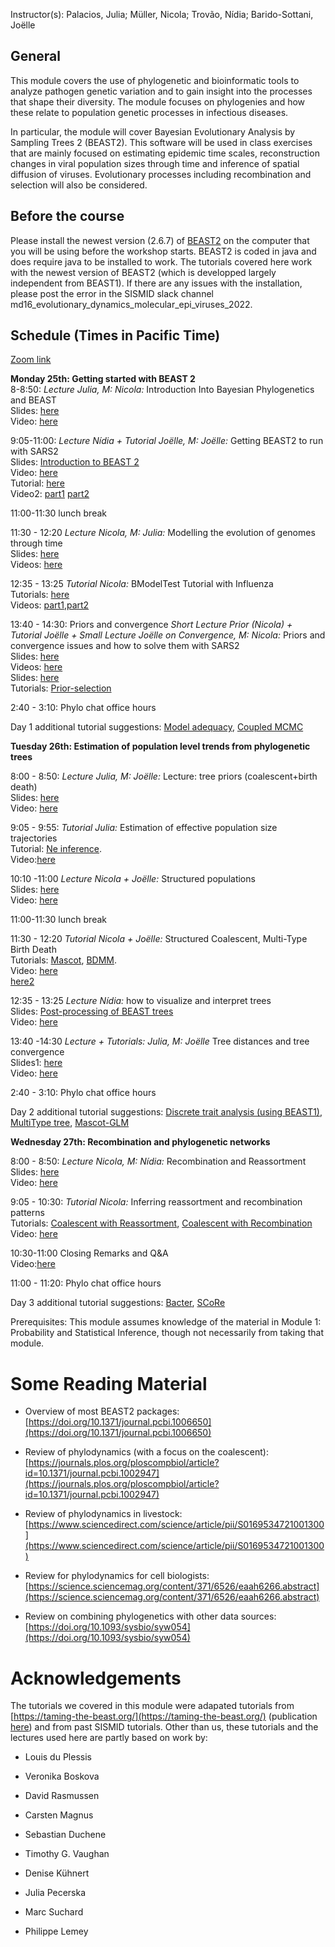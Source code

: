 


<p>  </p>

<p>  </p>

Instructor(s):
Palacios, Julia; Müller, Nicola; Trovão, Nídia; Barido-Sottani, Joëlle

## General

This module covers the use of phylogenetic and bioinformatic tools to analyze pathogen genetic variation and to gain insight into the processes that shape their diversity. The module focuses on phylogenies and how these relate to population genetic processes in infectious diseases.

In particular, the module will cover Bayesian Evolutionary Analysis by Sampling Trees 2 (BEAST2). This software will be used in class exercises that are mainly focused on estimating epidemic time scales, reconstruction changes in viral population sizes through time and inference of spatial diffusion of viruses. Evolutionary processes including recombination and selection will also be considered.

## Before the course

Please install the newest version (2.6.7) of  [BEAST2](https://www.beast2.org/) on the computer that you will be using before the workshop starts.
BEAST2 is coded in java and does require java to be installed to work.
The tutorials covered here work with the newest version of BEAST2 (which is developped largely independent from BEAST1).
If there are any issues with the installation, please post the error in the SISMID slack channel md16_evolutionary_dynamics_molecular_epi_viruses_2022.

## Schedule (Times in Pacific Time)

[Zoom link](https://stanford.zoom.us/j/93968078131?pwd=dDJOejNKZU43clNRN01XN05BWWRsdz09) <br />


**Monday 25th: Getting started with BEAST 2** <br />
8-8:50: *Lecture Julia, M: Nicola:* Introduction Into Bayesian Phylogenetics and BEAST<br />
                Slides: [here](https://github.com/JuliaPalacios/SISMID_EvolutionaryDynamics/blob/master/Lectures/2022-07-25_Introduction.pdf?raw=true)<br />
                Video: [here](https://stanford.zoom.us/rec/share/66uvMHNM7Heu1mPUzRAYn-iLYe96Poy3F1ikeZVVIqPX792fjCmjT7aravPDiZpl.rJVvJEiUldq_SKOE?startTime=1658761529000)

9:05-11:00:  *Lecture Nídia + Tutorial Joëlle, M: Joëlle:*  Getting BEAST2 to run with SARS2 <br />
                Slides: [Introduction to BEAST 2](https://github.com/JuliaPalacios/SISMID_EvolutionaryDynamics/blob/master/Lectures/2021-07-21_IntroductionToBEAST2_NT.pdf)<br />
                Video: [here](https://stanford.zoom.us/rec/share/66uvMHNM7Heu1mPUzRAYn-iLYe96Poy3F1ikeZVVIqPX792fjCmjT7aravPDiZpl.rJVvJEiUldq_SKOE?startTime=1658765295000)<br />
                Tutorial: [here](https://github.com/JuliaPalacios/SISMID_EvolutionaryDynamics/blob/master/Tutorials/Introduction-to-BEAST2.zip?raw=true)<br />
                Video2: [part1](https://stanford.zoom.us/rec/share/66uvMHNM7Heu1mPUzRAYn-iLYe96Poy3F1ikeZVVIqPX792fjCmjT7aravPDiZpl.rJVvJEiUldq_SKOE?startTime=1658768741000) [part2](https://stanford.zoom.us/rec/share/66uvMHNM7Heu1mPUzRAYn-iLYe96Poy3F1ikeZVVIqPX792fjCmjT7aravPDiZpl.rJVvJEiUldq_SKOE?startTime=1658771657000)


11:00-11:30 lunch break

11:30 - 12:20 *Lecture Nicola, M: Julia:* Modelling the evolution of genomes through time<br />
                Slides: [here](https://github.com/JuliaPalacios/SISMID_EvolutionaryDynamics/blob/master/Lectures/2022-07-26-sismid_evol_nfm.pptx?raw=true)<br />
                Videos: [here](https://stanford.zoom.us/rec/share/R5BHj64lU_x4_POZmza78l_I2f7pAf5jTWOdRI4-_2zSLaDut1IoGmTZmEy0RGoX.QDuZkAIJBsbBp32L?startTime=1658773917000) 
                
12:35 - 13:25 *Tutorial Nicola:* BModelTest Tutorial with Influenza <br />
                Tutorials: [here](https://github.com/JuliaPalacios/SISMID_EvolutionaryDynamics/blob/master/Tutorials/2021-07-22_BModelTest.zip?raw=true)<br />
                Videos: [part1](https://stanford.zoom.us/rec/share/2tdIOP7l71j-CUouT8_F4JD7S9orvd8qbj7WbnzRWnPuEhtXvXDR0BfLn80BsEgC.q5UW689UuNaFalmU?startTime=1658777814000),[part2](https://stanford.zoom.us/rec/share/2tdIOP7l71j-CUouT8_F4JD7S9orvd8qbj7WbnzRWnPuEhtXvXDR0BfLn80BsEgC.q5UW689UuNaFalmU?startTime=1658780410000)


13:40 - 14:30: Priors and convergence
*Short Lecture Prior (Nicola) + Tutorial Joëlle + Small Lecture Joëlle on Convergence, M: Nicola:* Priors and convergence issues and how to solve them with SARS2 <br />
                Slides: [here](https://github.com/JuliaPalacios/SISMID_EvolutionaryDynamics/blob/master/Lectures/2022-07-25_priors_nfm.pptx?raw=true)<br />
                Videos: [here](https://stanford.zoom.us/rec/share/2tdIOP7l71j-CUouT8_F4JD7S9orvd8qbj7WbnzRWnPuEhtXvXDR0BfLn80BsEgC.q5UW689UuNaFalmU?startTime=1658781675000)<br />
                Slides: [here](https://github.com/JuliaPalacios/SISMID_EvolutionaryDynamics/blob/master/Lectures/2020-07-27_troubleshooting.pptx?raw=true)<br />
                Tutorials: [Prior-selection](https://github.com/JuliaPalacios/SISMID_EvolutionaryDynamics/blob/master/Tutorials/Prior-selection.zip?raw=true)<br />
               

2:40 - 3:10: Phylo chat office hours


Day 1 additional tutorial suggestions: [Model adequacy](https://taming-the-beast.org/tutorials/adequacy_tutorial/), [Coupled MCMC](https://taming-the-beast.org/tutorials/CoupledMCMC-Tutorial/) 

              
**Tuesday 26th: Estimation of population level trends from phylogenetic trees**


8:00 - 8:50: *Lecture Julia, M: Joëlle:* Lecture: tree priors (coalescent+birth death) <br />
                Slides: [here](https://github.com/JuliaPalacios/SISMID_EvolutionaryDynamics/blob/master/Lectures/2021-07-22_tree_priors.pdf?raw=true)<br />                Video: [here](https://stanford.zoom.us/rec/share/1jUL8bot-o1R6S2-Uo8nMBT6ab_rhYyZpLFu93KOT9WlwhjhQzuwHfaHzWZQbOQ.ft0YgjPvZTfNXmf_?startTime=1658847742000)

9:05 - 9:55: *Tutorial Julia:* Estimation of effective population size trajectories <br />
                Tutorial: [Ne inference](https://github.com/JuliaPalacios/SISMID_EvolutionaryDynamics/raw/master/Tutorials/Ne_inference.zip?raw=true).<br />
                Video:[here](https://stanford.zoom.us/rec/share/1jUL8bot-o1R6S2-Uo8nMBT6ab_rhYyZpLFu93KOT9WlwhjhQzuwHfaHzWZQbOQ.ft0YgjPvZTfNXmf_?startTime=1658851593000)
                
10:10 -11:00 *Lecture Nicola + Joëlle:* Structured populations <br />
                Slides: [here](https://github.com/JuliaPalacios/SISMID_EvolutionaryDynamics/blob/master/Lectures/2022-07-26-sismid_structured_nfm.pptx?raw=true)<br />
                Video: [here](https://stanford.zoom.us/rec/share/1jUL8bot-o1R6S2-Uo8nMBT6ab_rhYyZpLFu93KOT9WlwhjhQzuwHfaHzWZQbOQ.ft0YgjPvZTfNXmf_?startTime=1658855466000)
                
11:00-11:30 lunch break


11:30 - 12:20 *Tutorial Nicola + Joëlle:* Structured Coalescent, Multi-Type Birth Death <br />
                Tutorials: [Mascot](https://github.com/JuliaPalacios/SISMID_EvolutionaryDynamics/blob/master/Tutorials/Mascot-Tutorial.zip?raw=true), [BDMM](https://github.com/JuliaPalacios/SISMID_EvolutionaryDynamics/blob/master/Tutorials/Structured-birth-death-model.zip?raw=true).<br />
                Video: [here](https://stanford.zoom.us/rec/share/q_U_E-gLrxv-B57u3_WBTxQmJRjm0i3g1j69a5NEhTSN59q9ObSSzgv1JCT5b_Qo.WHp1UMUqs0Zryf2b?startTime=1658860320000)<br/>
                [here2](https://stanford.zoom.us/rec/share/q_U_E-gLrxv-B57u3_WBTxQmJRjm0i3g1j69a5NEhTSN59q9ObSSzgv1JCT5b_Qo.WHp1UMUqs0Zryf2b?startTime=1658862912000)
                
12:35 - 13:25 *Lecture Nídia:*  how to visualize and interpret trees <br />
                Slides: [Post-processing of BEAST trees](https://github.com/JuliaPalacios/SISMID_EvolutionaryDynamics/blob/master/Lectures/2021-07-23_FigTreeTutorial_NT.pdf)<br />
                Video: [here](https://stanford.zoom.us/rec/share/q_U_E-gLrxv-B57u3_WBTxQmJRjm0i3g1j69a5NEhTSN59q9ObSSzgv1JCT5b_Qo.WHp1UMUqs0Zryf2b?startTime=1658864130000)
                
                
13:40 -14:30
*Lecture + Tutorials: Julia, M: Joëlle* Tree distances and tree convergence <br />
                Slides1: [here](https://github.com/JuliaPalacios/SISMID_EvolutionaryDynamics/blob/master/Lectures/2021-07-22_Summary_Trees.pdf?raw=true)<br />
                Video: [here](https://stanford.zoom.us/rec/share/q_U_E-gLrxv-B57u3_WBTxQmJRjm0i3g1j69a5NEhTSN59q9ObSSzgv1JCT5b_Qo.WHp1UMUqs0Zryf2b?startTime=1658865696000)

               

2:40 - 3:10: Phylo chat office hours

Day 2 additional tutorial suggestions: [Discrete trait analysis (using BEAST1)](http://beast.community/workshop_discrete_diffusion), [MultiType tree](https://taming-the-beast.org/tutorials/Structured-coalescent/), [Mascot-GLM](https://github.com/nicfel/GLM-Tutorial)

**Wednesday 27th: Recombination and phylogenetic networks**


8:00 - 8:50: *Lecture Nicola, M: Nídia:* Recombination and Reassortment <br />
                Slides: [here](https://github.com/JuliaPalacios/SISMID_EvolutionaryDynamics/blob/master/Lectures/2022-07-27-sismid_network_nfm.pptx?raw=true)<br />
                Video: [here]()

9:05 - 10:30: *Tutorial Nicola:* Inferring reassortment and recombination patterns <br />
                Tutorials: [Coalescent with Reassortment](https://github.com/JuliaPalacios/SISMID_EvolutionaryDynamics/blob/master/Tutorials/Reassortment-Tutorial.zip?raw=true), [Coalescent with Recombination](https://github.com/JuliaPalacios/SISMID_EvolutionaryDynamics/blob/master/Tutorials/Recombination-Tutorial.zip?raw=true)<br />
                Video: [here]()
                
10:30-11:00 Closing Remarks and Q&A<br />
                Video:[here]()
                
11:00 - 11:20: Phylo chat office hours

Day 3 additional tutorial suggestions: [Bacter](https://taming-the-beast.org/tutorials/Bacter-Tutorial/), [SCoRe](https://github.com/jugne/SCoRe-tutorial)
         
Prerequisites: This module assumes knowledge of the material in Module 1: Probability and Statistical Inference, though not necessarily from taking that module.

# Some Reading Material

- Overview of most BEAST2 packages: [https://doi.org/10.1371/journal.pcbi.1006650](https://doi.org/10.1371/journal.pcbi.1006650)

- Review of phylodynamics (with a focus on the coalescent): [https://journals.plos.org/ploscompbiol/article?id=10.1371/journal.pcbi.1002947](https://journals.plos.org/ploscompbiol/article?id=10.1371/journal.pcbi.1002947)

- Review of phylodynamics in livestock: [https://www.sciencedirect.com/science/article/pii/S0169534721001300](https://www.sciencedirect.com/science/article/pii/S0169534721001300)

- Review for phylodynamics for cell biologists: [https://science.sciencemag.org/content/371/6526/eaah6266.abstract](https://science.sciencemag.org/content/371/6526/eaah6266.abstract)

- Review on combining phylogenetics with other data sources: [https://doi.org/10.1093/sysbio/syw054](https://doi.org/10.1093/sysbio/syw054)

# Acknowledgements

The tutorials we covered in this module were adapated tutorials from [https://taming-the-beast.org/](https://taming-the-beast.org/) (publication [here](https://academic.oup.com/sysbio/article/67/1/170/3897660)) and from past SISMID tutorials. 
Other than us, these tutorials and the lectures used here are partly based on work by:

- Louis du Plessis 

- Veronika Boskova

- David Rasmussen

- Carsten Magnus

- Sebastian Duchene

- Timothy G. Vaughan

- Denise Kühnert

- Julia Pecerska

- Marc Suchard

- Philippe Lemey
